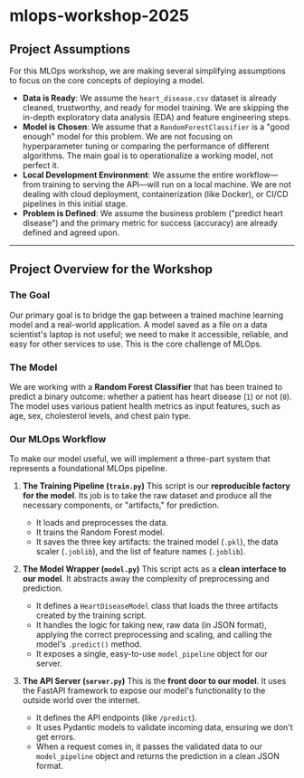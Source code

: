 # mlops-workshop-2025

## Project Assumptions

For this MLOps workshop, we are making several simplifying assumptions to focus on the core concepts of deploying a model.

* **Data is Ready**: We assume the `heart_disease.csv` dataset is already cleaned, trustworthy, and ready for model training. We are skipping the in-depth exploratory data analysis (EDA) and feature engineering steps.
* **Model is Chosen**: We assume that a `RandomForestClassifier` is a "good enough" model for this problem. We are not focusing on hyperparameter tuning or comparing the performance of different algorithms. The main goal is to operationalize a working model, not perfect it.
* **Local Development Environment**: We assume the entire workflow—from training to serving the API—will run on a local machine. We are not dealing with cloud deployment, containerization (like Docker), or CI/CD pipelines in this initial stage.
* **Problem is Defined**: We assume the business problem ("predict heart disease") and the primary metric for success (accuracy) are already defined and agreed upon.

---
## Project Overview for the Workshop

### The Goal
Our primary goal is to bridge the gap between a trained machine learning model and a real-world application. A model saved as a file on a data scientist's laptop is not useful; we need to make it accessible, reliable, and easy for other services to use. This is the core challenge of MLOps.

### The Model
We are working with a **Random Forest Classifier** that has been trained to predict a binary outcome: whether a patient has heart disease (`1`) or not (`0`). The model uses various patient health metrics as input features, such as age, sex, cholesterol levels, and chest pain type.

### Our MLOps Workflow
To make our model useful, we will implement a three-part system that represents a foundational MLOps pipeline.

1.  **The Training Pipeline (`train.py`)**
    This script is our **reproducible factory for the model**. Its job is to take the raw dataset and produce all the necessary components, or "artifacts," for prediction.
    * It loads and preprocesses the data.
    * It trains the Random Forest model.
    * It saves the three key artifacts: the trained model (`.pkl`), the data scaler (`.joblib`), and the list of feature names (`.joblib`).

2.  **The Model Wrapper (`model.py`)**
    This script acts as a **clean interface to our model**. It abstracts away the complexity of preprocessing and prediction.
    * It defines a `HeartDiseaseModel` class that loads the three artifacts created by the training script.
    * It handles the logic for taking new, raw data (in JSON format), applying the correct preprocessing and scaling, and calling the model's `.predict()` method.
    * It exposes a single, easy-to-use `model_pipeline` object for our server.

3.  **The API Server (`server.py`)**
    This is the **front door to our model**. It uses the FastAPI framework to expose our model's functionality to the outside world over the internet.
    * It defines the API endpoints (like `/predict`).
    * It uses Pydantic models to validate incoming data, ensuring we don't get errors.
    * When a request comes in, it passes the validated data to our `model_pipeline` object and returns the prediction in a clean JSON format.
